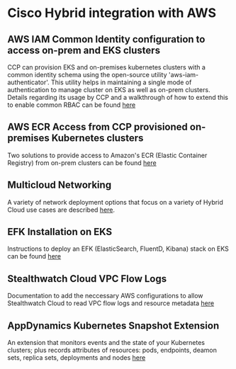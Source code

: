 # Cisco Hybrid integration with AWS

## AWS IAM Common Identity configuration to access on-prem and EKS clusters

CCP can provision EKS and on-premises kubernetes clusters with a common identity schema using the open-source utility 'aws-iam-authenticator'. This utility helps in maintaining a single mode of authentication to manage cluster on EKS as well as on-prem clusters. Details regarding its usage by CCP and a walkthrough of how to extend this to enable common RBAC can be found [here](iam-identity/README.md)

## AWS ECR Access from CCP provisioned on-premises Kubernetes clusters

Two solutions to provide access to Amazon's ECR (Elastic Container Registry) from on-prem clusters can be found [here](ecr/README.md)

## Multicloud Networking

A variety of network deployment options that focus on a variety of Hybrid Cloud use cases are described [here](networking/docs/network/README.md).

## EFK Installation on EKS

Instructions to deploy an EFK (ElasticSearch, FluentD, Kibana) stack on EKS can be found [here](efk/README.md)

## Stealthwatch Cloud VPC Flow Logs

Documentation to add the neccessary AWS configurations to allow Stealthwatch Cloud to read VPC flow logs and resource metadata [here](https://github.com/obsrvbl/aws-setup)

## AppDynamics Kubernetes Snapshot Extension

An extension that monitors events and the state of your Kubernetes clusters; plus records attributes of resources: pods, endpoints, deamon sets, replica sets, deployments and nodes [here](https://github.com/Appdynamics/kubernetes-snapshot-extension)
